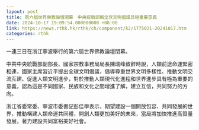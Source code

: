 ```yaml
---
layout: post
title: 第六屆世界佛教論壇閉幕　中央統戰部稱全球文明倡議具極重要意義
date: 2024-10-17 19:09:54.000000000 +08:00
link: https://news.rthk.hk/rthk/ch/component/k2/1775021-20241017.htm
categories: rthk
---
```


一連三日在浙江寧波舉行的第六屆世界佛教論壇閉幕。

中共中央統戰部副部長、國家宗教事務局局長陳瑞峰致辭時說，人類前途命運緊密相連，國家主席習近平提出全球文明倡議，倡導尊重世界文明多樣性、推動文明交流互建、促進人類文明進步，對於推動人類現代化進程和世界進步具有極為重要的意義，認為這是不同國家、民族和文化之間增進了解，建立互信，共同努力的方向。

浙江省委常委、寧波市委書記彭佳學表示，期望建設一個開放包容、共同發展的世界，推動構建人類命運共同體，開創人類更加美好的未來，當局將加快推進高質量發展，著力建設共同富裕美好社會。
